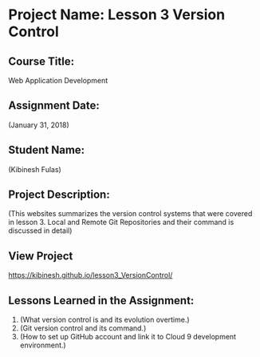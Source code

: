 # Project Name:  Lesson 3 Version Control


## Course Title:
Web Application Development

## Assignment Date:  
(January 31, 2018)

## Student Name:  
(Kibinesh Fulas)

## Project Description:
(This websites summarizes the version control systems that were covered in lesson 3. Local and Remote Git Repositories and their command is discussed in detail)
## View Project
https://kibinesh.github.io/lesson3_VersionControl/ 

## Lessons Learned in the Assignment:
1. (What version control is and its evolution overtime.)
2. (Git version control and its command.)
3. (How to set up GitHub account and link it to Cloud 9 development environment.)

